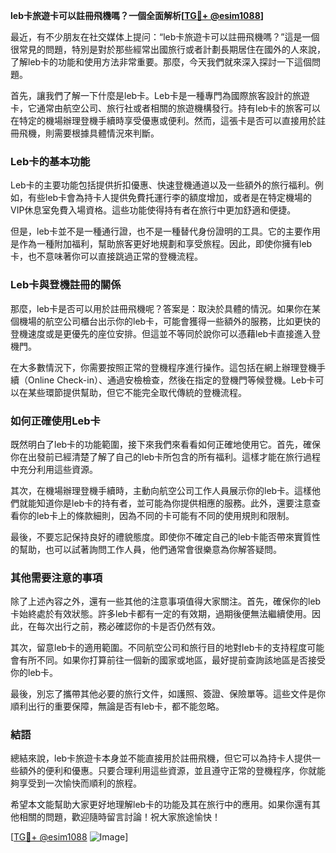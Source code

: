 **leb卡旅遊卡可以註冊飛機嗎？一個全面解析[[TG💪+ @esim1088](https://t.me/s/esim1088)]**

最近，有不少朋友在社交媒体上提问：“leb卡旅遊卡可以註冊飛機嗎？”這是一個很常見的問題，特別是對於那些經常出國旅行或者計劃長期居住在國外的人來說，了解leb卡的功能和使用方法非常重要。那麼，今天我們就來深入探討一下這個問題。

首先，讓我們了解一下什麼是leb卡。Leb卡是一種專門為國際旅客設計的旅遊卡，它通常由航空公司、旅行社或者相關的旅遊機構發行。持有leb卡的旅客可以在特定的機場辦理登機手續時享受優惠或便利。然而，這張卡是否可以直接用於註冊飛機，則需要根據具體情況來判斷。

### Leb卡的基本功能

Leb卡的主要功能包括提供折扣優惠、快速登機通道以及一些額外的旅行福利。例如，有些leb卡會為持卡人提供免費托運行李的額度增加，或者是在特定機場的VIP休息室免費入場資格。這些功能使得持有者在旅行中更加舒適和便捷。

但是，leb卡並不是一種通行證，也不是一種替代身份證明的工具。它的主要作用是作為一種附加福利，幫助旅客更好地規劃和享受旅程。因此，即使你擁有leb卡，也不意味著你可以直接跳過正常的登機流程。

### Leb卡與登機註冊的關係

那麼，leb卡是否可以用於註冊飛機呢？答案是：取決於具體的情況。如果你在某個機場的航空公司櫃台出示你的leb卡，可能會獲得一些額外的服務，比如更快的登機速度或是更優先的座位安排。但這並不等同於說你可以憑藉leb卡直接進入登機門。

在大多數情況下，你需要按照正常的登機程序進行操作。這包括在網上辦理登機手續（Online Check-in）、通過安檢檢查，然後在指定的登機門等候登機。Leb卡可以在某些環節提供幫助，但它不能完全取代傳統的登機流程。

### 如何正確使用Leb卡

既然明白了leb卡的功能範圍，接下來我們來看看如何正確地使用它。首先，確保你在出發前已經清楚了解了自己的leb卡所包含的所有福利。這樣才能在旅行過程中充分利用這些資源。

其次，在機場辦理登機手續時，主動向航空公司工作人員展示你的leb卡。這樣他們就能知道你是leb卡的持有者，並可能為你提供相應的服務。此外，還要注意查看你的leb卡上的條款細則，因為不同的卡可能有不同的使用規則和限制。

最後，不要忘記保持良好的禮貌態度。即使你不確定自己的leb卡能否帶來實質性的幫助，也可以試著詢問工作人員，他們通常會很樂意為你解答疑問。

### 其他需要注意的事項

除了上述內容之外，還有一些其他的注意事項值得大家關注。首先，確保你的leb卡始終處於有效狀態。許多leb卡都有一定的有效期，過期後便無法繼續使用。因此，在每次出行之前，務必確認你的卡是否仍然有效。

其次，留意leb卡的適用範圍。不同航空公司和旅行目的地對leb卡的支持程度可能會有所不同。如果你打算前往一個新的國家或地區，最好提前查詢該地區是否接受你的leb卡。

最後，別忘了攜帶其他必要的旅行文件，如護照、簽證、保險單等。這些文件是你順利出行的重要保障，無論是否有leb卡，都不能忽略。

### 結語

總結來說，leb卡旅遊卡本身並不能直接用於註冊飛機，但它可以為持卡人提供一些額外的便利和優惠。只要合理利用這些資源，並且遵守正常的登機程序，你就能夠享受到一次愉快而順利的旅程。

希望本文能幫助大家更好地理解leb卡的功能及其在旅行中的應用。如果你還有其他相關的問題，歡迎隨時留言討論！祝大家旅途愉快！

[[TG💪+ @esim1088](https://t.me/s/esim1088) ![Image](https://i.postimg.cc/4NQfJmqS/Snipaste-2025-05-13-00-14-12.png)]